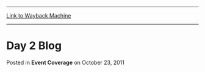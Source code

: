 
---
[Link to Wayback Machine](https://web.archive.org/web/20220123163655/https://magic.wizards.com/en/articles/archive/event-coverage/day-2-blog-2011-10-23)

[_metadata_:generator]:- "Drupal 7 (http://drupal.org)"
[_metadata_:node]:- "437631"
[_metadata_:publish_date]:- "2011-10-23"
[_metadata_:source]:- "div-main-content"
[_metadata_:title]:- "Day 2 Blog"
[_metadata_:wayback_capture_timestamp]:- "2022-01-23 16:36:55"
[_metadata_:wayback_raw_url]:- "https://web.archive.org/web/20220123163655id_/https://magic.wizards.com/en/articles/archive/event-coverage/day-2-blog-2011-10-23"
[_metadata_:wayback_url]:- "https://magic.wizards.com/en/articles/archive/event-coverage/day-2-blog-2011-10-23"
---


Day 2 Blog
==========



 Posted in **Event Coverage**
 on October 23, 2011 
















